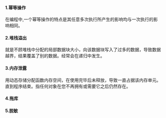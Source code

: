 #### 1.幂等操作

在编程中,一个幂等操作的特点是其任意多次执行所产生的影响均与一次执行的影响相同。

#### 2.堆栈溢出

就是不顾堆栈中分配的局部数据块大小，向该数据块写入了过多的数据，导致数据越界，结果覆盖了别的数据。经常会在递归中发生。

#### 3.内存泄露

用动态存储分配函数内存空间，在使用完毕后未释放，导致一直占据该内存单元。直到程序结束。指任何对象在您不再拥有或需要它之后仍然存在。

#### 4.拖库

#### 5.脱敏

